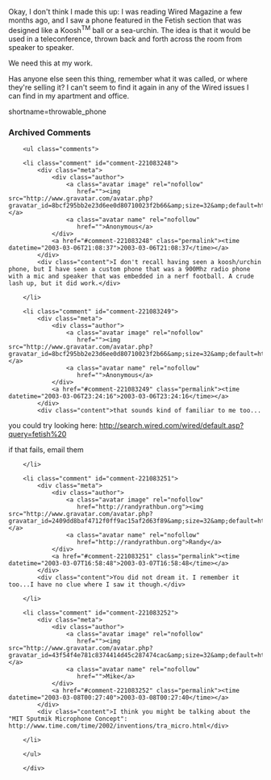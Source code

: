<!-- xmlrpcfilter 1 -->

Okay, I don't think I made this up:  I was reading Wired Magazine a
few months ago, and I saw a phone featured in the Fetish section
that was designed like a Koosh<sup>TM</sup> ball or a sea-urchin.
The idea is that it would be used in a teleconference, thrown back
and forth across the room from speaker to speaker.


We need this at my work.


Has anyone else seen this thing, remember what it was called, or
where they're selling it?  I can't seem to find it again in any of
the Wired issues I can find in my apartment and office.
<!--more-->
shortname=throwable_phone

<div id="comments" class="comments archived-comments">
            <h3>Archived Comments</h3>
            
        <ul class="comments">
            
        <li class="comment" id="comment-221083248">
            <div class="meta">
                <div class="author">
                    <a class="avatar image" rel="nofollow" 
                       href=""><img src="http://www.gravatar.com/avatar.php?gravatar_id=8bcf295bb2e23d6ee0d80710023f2b66&amp;size=32&amp;default=http://mediacdn.disqus.com/1320279820/images/noavatar32.png"/></a>
                    <a class="avatar name" rel="nofollow" 
                       href="">Anonymous</a>
                </div>
                <a href="#comment-221083248" class="permalink"><time datetime="2003-03-06T21:08:37">2003-03-06T21:08:37</time></a>
            </div>
            <div class="content">I don't recall having seen a koosh/urchin phone, but I have seen a custom phone that was a 900Mhz radio phone with a mic and speaker that was embedded in a nerf football. A crude lash up, but it did work.</div>
            
        </li>
    
        <li class="comment" id="comment-221083249">
            <div class="meta">
                <div class="author">
                    <a class="avatar image" rel="nofollow" 
                       href=""><img src="http://www.gravatar.com/avatar.php?gravatar_id=8bcf295bb2e23d6ee0d80710023f2b66&amp;size=32&amp;default=http://mediacdn.disqus.com/1320279820/images/noavatar32.png"/></a>
                    <a class="avatar name" rel="nofollow" 
                       href="">Anonymous</a>
                </div>
                <a href="#comment-221083249" class="permalink"><time datetime="2003-03-06T23:24:16">2003-03-06T23:24:16</time></a>
            </div>
            <div class="content">that sounds kind of familiar to me too...

you could try looking here:
http://search.wired.com/wired/default.asp?query=fetish%20

if that fails, email them</div>
            
        </li>
    
        <li class="comment" id="comment-221083251">
            <div class="meta">
                <div class="author">
                    <a class="avatar image" rel="nofollow" 
                       href="http://randyrathbun.org"><img src="http://www.gravatar.com/avatar.php?gravatar_id=2409dd8baf4712f0ff9ac15af2d63f89&amp;size=32&amp;default=http://mediacdn.disqus.com/1320279820/images/noavatar32.png"/></a>
                    <a class="avatar name" rel="nofollow" 
                       href="http://randyrathbun.org">Randy</a>
                </div>
                <a href="#comment-221083251" class="permalink"><time datetime="2003-03-07T16:58:48">2003-03-07T16:58:48</time></a>
            </div>
            <div class="content">You did not dream it. I remember it too...I have no clue where I saw it though.</div>
            
        </li>
    
        <li class="comment" id="comment-221083252">
            <div class="meta">
                <div class="author">
                    <a class="avatar image" rel="nofollow" 
                       href=""><img src="http://www.gravatar.com/avatar.php?gravatar_id=43f54f4e781c8374414d45c287474cac&amp;size=32&amp;default=http://mediacdn.disqus.com/1320279820/images/noavatar32.png"/></a>
                    <a class="avatar name" rel="nofollow" 
                       href="">Mike</a>
                </div>
                <a href="#comment-221083252" class="permalink"><time datetime="2003-03-08T00:27:40">2003-03-08T00:27:40</time></a>
            </div>
            <div class="content">I think you might be talking about the "MIT Sputmik Microphone Concept": http://www.time.com/time/2002/inventions/tra_micro.html</div>
            
        </li>
    
        </ul>
    
        </div>
    